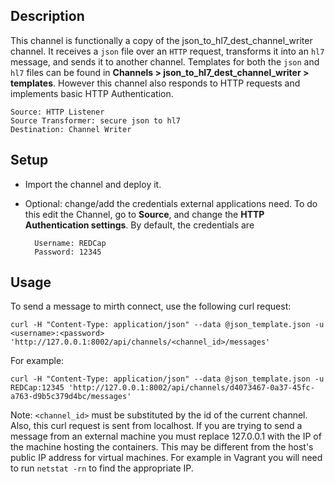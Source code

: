 ## Description
This channel is functionally  a copy of the json_to_hl7_dest_channel_writer channel. It receives a `json` file over an `HTTP` request, transforms it into an `hl7` message, and sends it to another channel. Templates for both the `json` and `hl7` files can be found in **Channels > json_to_hl7_dest_channel_writer > templates**. However this channel also responds to HTTP requests and implements basic HTTP Authentication.

    Source: HTTP Listener
    Source Transformer: secure json to hl7
    Destination: Channel Writer


## Setup
- Import the channel and deploy it.
- Optional: change/add the credentials external applications need. To do this edit the Channel, go to **Source**, and change the **HTTP Authentication settings**. By default, the credentials are 

        Username: REDCap
        Password: 12345

## Usage
To send a message to mirth connect, use the following curl request:

    curl -H "Content-Type: application/json" --data @json_template.json -u <username>:<password> 'http://127.0.0.1:8002/api/channels/<channel_id>/messages'

For example:

    curl -H "Content-Type: application/json" --data @json_template.json -u REDCap:12345 'http://127.0.0.1:8002/api/channels/d4073467-0a37-45fc-a763-d9b5c379d4bc/messages'


Note: `<channel_id>` must be substituted by the id of the current channel. Also, this curl request is sent from localhost. If you are trying to send a message from an external machine you must replace 127.0.0.1 with the IP of the machine hosting the containers. This may be different from the host's public IP address for virtual machines. For example in Vagrant you will need to run `netstat -rn` to find the appropriate IP.
